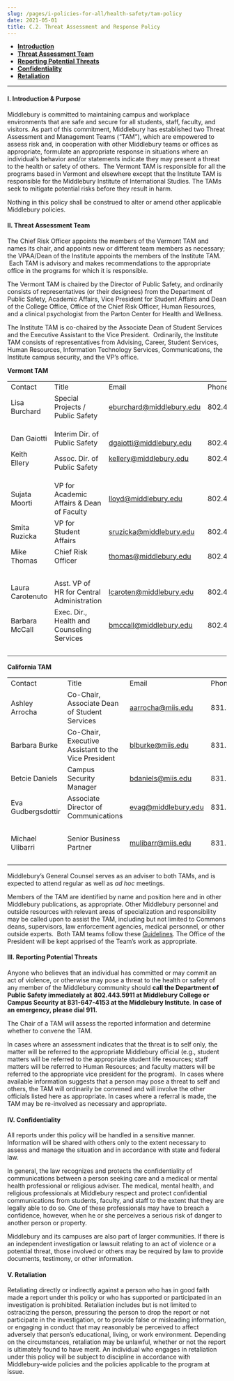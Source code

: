 ```yaml
---
slug: /pages/i-policies-for-all/health-safety/tam-policy
date: 2021-05-01
title: C.2. Threat Assessment and Response Policy
---
```

* [**Introduction**](#i-introduction--purpose)
* [**Threat Assessment Team**](#ii-threat-assessment-team)
* [**Reporting Potential Threats**](#iiireporting-potential-threats)
* [**Confidentiality**](#ivconfidentiality)
* [**Retaliation**](#vretaliation)

---

#### **I. Introduction & Purpose**

Middlebury is committed to maintaining campus and workplace environments that are safe and secure for all students, staff, faculty, and visitors. As part of this commitment, Middlebury has established two Threat Assessment and Management Teams (“TAM”), which are empowered to assess risk and, in cooperation with other Middlebury teams or offices as appropriate, formulate an appropriate response in situations where an individual’s behavior and/or statements indicate they may present a threat to the health or safety of others.  The Vermont TAM is responsible for all the programs based in Vermont and elsewhere except that the Institute TAM is responsible for the Middlebury Institute of International Studies. The TAMs seek to mitigate potential risks before they result in harm.

Nothing in this policy shall be construed to alter or amend other applicable Middlebury policies.

#### **II. Threat Assessment Team**

The Chief Risk Officer appoints the members of the Vermont TAM and names its chair, and appoints new or different team members as necessary; the VPAA/Dean of the Institute appoints the members of the Institute TAM.  Each TAM is advisory and makes recommendations to the appropriate office in the programs for which it is responsible.

The Vermont TAM is chaired by the Director of Public Safety, and ordinarily consists of representatives (or their designees) from the Department of Public Safety, Academic Affairs, Vice President for Student Affairs and Dean of the College Office, Office of the Chief Risk Officer, Human Resources, and a clinical psychologist from the Parton Center for Health and Wellness.

The Institute TAM is co-chaired by the Associate Dean of Student Services and the Executive Assistant to the Vice President.  Ordinarily, the Institute TAM consists of representatives from Advising, Career, Student Services, Human Resources, Information Technology Services, Communications, the Institute campus security, and the VP’s office.


**Vermont TAM**

<table><tbody><tr><td>Contact</td><td>Title</td><td>Email</td><td>Phone</td></tr><tr><td>Lisa Burchard</td><td>Special Projects / Public Safety</td><td><a href="mailto:eburchard@middlebury.edu">eburchard@middlebury.edu</a></td><td>802.443.5241</td></tr><tr><td><p>Dan Gaiotti</p><p>Keith Ellery</p></td><td><p>Interim Dir. of Public Safety</p><p>Assoc. Dir. of Public Safety</p></td><td><p><a href="mailto:dgaiotti@middlebury.edu">dgaiotti@middlebury.edu</a></p><p><a href="mailto:kellery@middlebury.edu">kellery@middlebury.edu</a></p></td><td><p>802.443.5873</p><p>802.443.5216</p></td></tr><tr><td>Sujata Moorti</td><td>VP for Academic Affairs &amp; Dean of Faculty</td><td><a href="mailto:lloyd@middlebury.edu">lloyd@middlebury.edu</a></td><td>802.443.5735</td></tr><tr><td>Smita Ruzicka</td><td>VP for Student Affairs</td><td><a href="mailto:sruzicka@middlebury.edu">sruzicka@middlebury.edu</a></td><td>802.443.2465</td></tr><tr><td>Mike Thomas</td><td>Chief Risk Officer</td><td><a href="mailto:thomas@middlebury.edu">thomas@middlebury.edu</a></td><td>802.443.5551</td></tr><tr><td>&nbsp;</td><td>&nbsp;</td><td>&nbsp;</td><td>&nbsp;</td></tr><tr><td>Laura Carotenuto</td><td>Asst. VP of HR for Central Administration</td><td><a href="mailto:lcaroten@middlebury.edu">lcaroten@middlebury.edu</a></td><td>802.443.2012</td></tr><tr><td>Barbara McCall</td><td>Exec. Dir., Health and Counseling Services</td><td><a href="mailto:bmccall@middlebury.edu">bmccall@middlebury.edu</a></td><td>802.443.5361</td></tr><tr><td>&nbsp;</td><td>&nbsp;</td><td>&nbsp;</td><td>&nbsp;</td></tr></tbody></table>

**California TAM**

<table><tbody><tr><td>Contact</td><td>Title</td><td>Email</td><td>Phone</td></tr><tr><td>Ashley Arrocha</td><td>Co-Chair, Associate Dean of Student Services</td><td><a href="mailto:aarrocha@miis.edu">aarrocha@miis.edu</a></td><td>831.647.4654</td></tr><tr><td>Barbara Burke</td><td>Co-Chair, Executive Assistant to the Vice President</td><td><a href="mailto:blburke@miis.edu">blburke@miis.edu</a></td><td>831.647.3513</td></tr><tr><td>Betcie Daniels</td><td>Campus Security Manager</td><td><a href="mailto:bdaniels@miis.edu">bdaniels@miis.edu</a></td><td>831.647.4153</td></tr><tr><td>Eva Gudbergsdottir</td><td>Associate Director of Communications</td><td><a href="mailto:evaj@middlebury.edu">evag@middlebury.edu</a></td><td>831.647.6606</td></tr><tr><td>&nbsp;</td><td>&nbsp;</td><td>&nbsp;</td><td>&nbsp;</td></tr><tr><td>Michael Ulibarri</td><td>Senior Business Partner</td><td><a href="mailto:mulibarr@miis.edu">mulibarr@miis.edu</a></td><td>831.647.6404</td></tr><tr><td>&nbsp;</td><td>&nbsp;</td><td>&nbsp;</td><td>&nbsp;</td></tr></tbody></table>

Middlebury’s General Counsel serves as an adviser to both TAMs, and is expected to attend regular as well as _ad hoc_ meetings.

Members of the TAM are identified by name and position here and in other Middlebury publications, as appropriate. Other Middlebury personnel and outside resources with relevant areas of specialization and responsibility may be called upon to assist the TAM, including but not limited to Commons deans, supervisors, law enforcement agencies, medical personnel, or other outside experts.  Both TAM teams follow these [Guidelines](https://www.middlebury.edu/system/files/media/Guidelines%20for%20TAM%20Activities%208-7-18.pdf). The Office of the President will be kept apprised of the Team’s work as appropriate.

#### **III. Reporting Potential Threats**

Anyone who believes that an individual has committed or may commit an act of violence, or otherwise may pose a threat to the health or safety of any member of the Middlebury community should **call the Department of Public Safety immediately at** **802.443.5911 at Middlebury College or Campus Security at 831-647-4153 at the Middlebury Institute**. **In case of an emergency, please dial 911.**

The Chair of a TAM will assess the reported information and determine whether to convene the TAM.

In cases where an assessment indicates that the threat is to self only, the matter will be referred to the appropriate Middlebury official (e.g., student matters will be referred to the appropriate student life resources; staff matters will be referred to Human Resources; and faculty matters will be referred to the appropriate vice president for the program).  In cases where available information suggests that a person may pose a threat to self and others, the TAM will ordinarily be convened and will involve the other officials listed here as appropriate. In cases where a referral is made, the TAM may be re-involved as necessary and appropriate.

#### **IV. Confidentiality**

All reports under this policy will be handled in a sensitive manner. Information will be shared with others only to the extent necessary to assess and manage the situation and in accordance with state and federal law.

In general, the law recognizes and protects the confidentiality of communications between a person seeking care and a medical or mental health professional or religious adviser. The medical, mental health, and religious professionals at Middlebury respect and protect confidential communications from students, faculty, and staff to the extent that they are legally able to do so. One of these professionals may have to breach a confidence, however, when he or she perceives a serious risk of danger to another person or property.

Middlebury and its campuses are also part of larger communities. If there is an independent investigation or lawsuit relating to an act of violence or a potential threat, those involved or others may be required by law to provide documents, testimony, or other information.

#### **V. Retaliation**

Retaliating directly or indirectly against a person who has in good faith made a report under this policy or who has supported or participated in an investigation is prohibited. Retaliation includes but is not limited to ostracizing the person, pressuring the person to drop the report or not participate in the investigation, or to provide false or misleading information, or engaging in conduct that may reasonably be perceived to affect adversely that person’s educational, living, or work environment. Depending on the circumstances, retaliation may be unlawful, whether or not the report is ultimately found to have merit. An individual who engages in retaliation under this policy will be subject to discipline in accordance with Middlebury-wide policies and the policies applicable to the program at issue.

